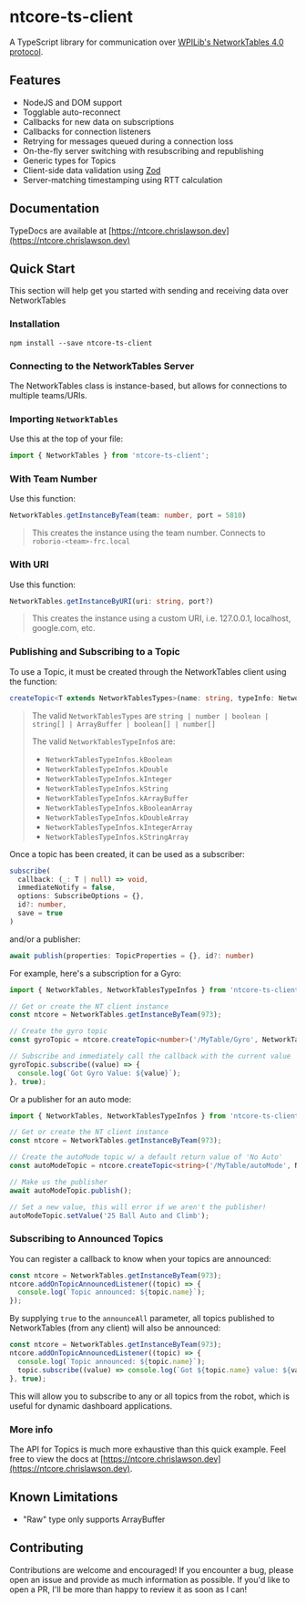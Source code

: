 # ntcore-ts-client

A TypeScript library for communication over [WPILib's NetworkTables 4.0 protocol](https://github.com/wpilibsuite/allwpilib/blob/main/ntcore/doc/networktables4.adoc).

## Features

- NodeJS and DOM support
- Togglable auto-reconnect
- Callbacks for new data on subscriptions
- Callbacks for connection listeners
- Retrying for messages queued during a connection loss
- On-the-fly server switching with resubscribing and republishing
- Generic types for Topics
- Client-side data validation using [Zod](https://github.com/colinhacks/zod)
- Server-matching timestamping using RTT calculation

## Documentation

TypeDocs are available at [https://ntcore.chrislawson.dev](https://ntcore.chrislawson.dev)

## Quick Start

This section will help get you started with sending and receiving data over NetworkTables

### Installation

`npm install --save ntcore-ts-client`

### Connecting to the NetworkTables Server

The NetworkTables class is instance-based, but allows for connections to multiple teams/URIs.

### Importing `NetworkTables`

Use this at the top of your file:

```typescript
import { NetworkTables } from 'ntcore-ts-client';
```

### With Team Number

Use this function:

```typescript
NetworkTables.getInstanceByTeam(team: number, port = 5810)
```

> This creates the instance using the team number. Connects to `roborio-<team>-frc.local`

### With URI

Use this function:

```typescript
NetworkTables.getInstanceByURI(uri: string, port?)
```

> This creates the instance using a custom URI, i.e. 127.0.0.1, localhost, google.com, etc.

### Publishing and Subscribing to a Topic

To use a Topic, it must be created through the NetworkTables client using the function:

```typescript
createTopic<T extends NetworkTablesTypes>(name: string, typeInfo: NetworkTablesTypeInfo, defaultValue?: T)
```

> The valid `NetworkTablesTypes` are `string | number | boolean | string[] | ArrayBuffer | boolean[] | number[]`
>
> The valid `NetworkTablesTypeInfo`s are:
>
> - `NetworkTablesTypeInfos.kBoolean`
> - `NetworkTablesTypeInfos.kDouble`
> - `NetworkTablesTypeInfos.kInteger`
> - `NetworkTablesTypeInfos.kString`
> - `NetworkTablesTypeInfos.kArrayBuffer`
> - `NetworkTablesTypeInfos.kBooleanArray`
> - `NetworkTablesTypeInfos.kDoubleArray`
> - `NetworkTablesTypeInfos.kIntegerArray`
> - `NetworkTablesTypeInfos.kStringArray`

Once a topic has been created, it can be used as a subscriber:

```typescript
subscribe(
  callback: (_: T | null) => void,
  immediateNotify = false,
  options: SubscribeOptions = {},
  id?: number,
  save = true
)
```

and/or a publisher:

```typescript
await publish(properties: TopicProperties = {}, id?: number)
```

For example, here's a subscription for a Gyro:

```typescript
import { NetworkTables, NetworkTablesTypeInfos } from 'ntcore-ts-client';

// Get or create the NT client instance
const ntcore = NetworkTables.getInstanceByTeam(973);

// Create the gyro topic
const gyroTopic = ntcore.createTopic<number>('/MyTable/Gyro', NetworkTablesTypeInfos.kDouble);

// Subscribe and immediately call the callback with the current value
gyroTopic.subscribe((value) => {
  console.log(`Got Gyro Value: ${value}`);
}, true);
```

Or a publisher for an auto mode:

```typescript
import { NetworkTables, NetworkTablesTypeInfos } from 'ntcore-ts-client';

// Get or create the NT client instance
const ntcore = NetworkTables.getInstanceByTeam(973);

// Create the autoMode topic w/ a default return value of 'No Auto'
const autoModeTopic = ntcore.createTopic<string>('/MyTable/autoMode', NetworkTablesTypeInfos.kString, 'No Auto');

// Make us the publisher
await autoModeTopic.publish();

// Set a new value, this will error if we aren't the publisher!
autoModeTopic.setValue('25 Ball Auto and Climb');
```

### Subscribing to Announced Topics

You can register a callback to know when your topics are announced:

```typescript
const ntcore = NetworkTables.getInstanceByTeam(973);
ntcore.addOnTopicAnnouncedListener((topic) => {
  console.log(`Topic announced: ${topic.name}`);
});
```

By supplying `true` to the `announceAll` parameter, all topics published to NetworkTables (from any client) will also be announced:

```typescript
const ntcore = NetworkTables.getInstanceByTeam(973);
ntcore.addOnTopicAnnouncedListener((topic) => {
  console.log(`Topic announced: ${topic.name}`);
  topic.subscribe((value) => console.log(`Got ${topic.name} value: ${value}`));
}, true);
```

This will allow you to subscribe to any or all topics from the robot, which is useful for dynamic dashboard applications.

### More info

The API for Topics is much more exhaustive than this quick example. Feel free to view the docs at [https://ntcore.chrislawson.dev](https://ntcore.chrislawson.dev).

## Known Limitations

- "Raw" type only supports ArrayBuffer

## Contributing

Contributions are welcome and encouraged! If you encounter a bug, please open an issue and provide as much information as possible. If you'd like to open a PR, I'll be more than happy to review it as soon as I can!
